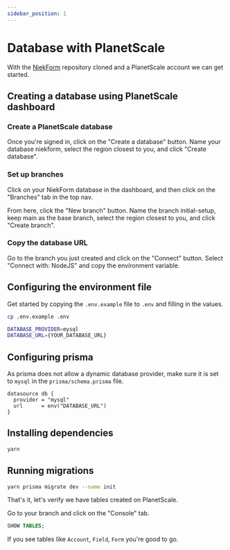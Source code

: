 ```yaml
---
sidebar_position: 1
---
```


# Database with PlanetScale

With the [NiekForm](https://github.com/niekh1234/niekform) repository cloned and a PlanetScale account we can get started.

## Creating a database using PlanetScale dashboard

### Create a PlanetScale database

Once you're signed in, click on the "Create a database" button. Name your database niekform, select the region closest to you, and click "Create database".

### Set up branches

Click on your NiekForm database in the dashboard, and then click on the "Branches" tab in the top nav.

From here, click the "New branch" button. Name the branch initial-setup, keep main as the base branch, select the region closest to you, and click "Create branch".

### Copy the database URL

Go to the branch you just created and click on the "Connect" button. Select "Connect with: NodeJS" and copy the environment variable.

## Configuring the environment file

Get started by copying the `.env.example` file to `.env` and filling in the values.

```bash
cp .env.example .env
```

```bash title=".env"
DATABASE_PROVIDER=mysql
DATABASE_URL={YOUR_DATABASE_URL}
```

## Configuring prisma

As prisma does not allow a dynamic database provider, make sure it is set to `mysql` in the `prisma/schema.prisma` file.

```prisma title="prisma/schema.prisma"
datasource db {
  provider = "mysql"
  url      = env("DATABASE_URL")
}
```

## Installing dependencies

```bash
yarn
```

## Running migrations

```bash
yarn prisma migrate dev --name init
```

That's it, let's verify we have tables created on PlanetScale.

Go to your branch and click on the "Console" tab.

```sql
SHOW TABLES;
```

If you see tables like `Account`, `Field`, `Form` you're good to go.
